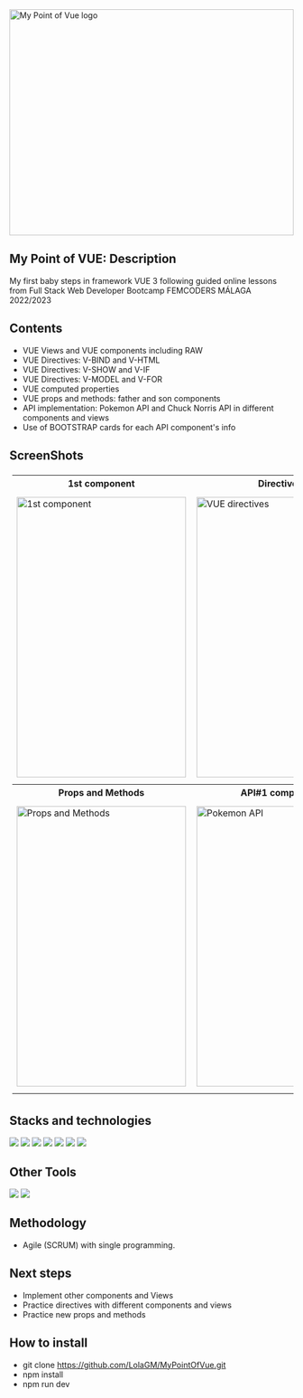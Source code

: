 <img src="https://user-images.githubusercontent.com/116545851/222785566-2065798e-0a82-41c0-8d63-3084d31be162.png" align="center" alt="My Point of Vue logo" width = 100% height = 400px>

## My Point of VUE: Description

My first baby steps in framework VUE 3 following guided online lessons from Full Stack Web Developer Bootcamp FEMCODERS MÁLAGA 2022/2023

## Contents

* VUE Views and VUE components including RAW
* VUE Directives: V-BIND and V-HTML
* VUE Directives: V-SHOW and V-IF
* VUE Directives: V-MODEL and V-FOR
* VUE computed properties
* VUE props and methods: father and son components
* API implementation: Pokemon API and Chuck Norris API in different components and views
* Use of BOOTSTRAP cards for each API component's info


## ScreenShots
<table style="padding:5px">
 <th>1st component</th>
 <th>Directives</th>
 <th>Computed Properties</th>
  <tr>
    <td>
     <img src="https://user-images.githubusercontent.com/116545851/224772478-1f1a5344-a7bd-4ebc-882b-1cfb828e3771.png"  alt="1st component" width = 300px height = 496px >
   </td>
   <td>
     <img src="https://user-images.githubusercontent.com/116545851/224773060-553887e4-5fdf-4dce-ae31-fb226de48aba.png" align="right" alt="VUE directives" width = 300px height = 496px>
   </td>
   <td>
    <img src="https://user-images.githubusercontent.com/116545851/224773458-0b1ac7ef-43ca-4ea4-99d7-174450d26b5b.png" alt="Computed PRoperties" width = 300px height = 512px>
   </td>        
  </tr>
  <th>Props and Methods</th> 
  <th>API#1 component</th>
  <th>API#2 component</th> 
  <tr>
   <td>
      <img src="https://user-images.githubusercontent.com/116545851/224773729-dfe4290c-9114-4fc9-9859-d2f80b90e91c.png"  alt="Props and Methods" width = 300px height = 496px >
   </td>
   <td>
     <img src="https://user-images.githubusercontent.com/116545851/224774021-348cd161-3f8e-40c5-9d13-0a8df4268000.png" align="right" alt="Pokemon API" width = 300px height = 496px>
   </td>
   <td>
    <img src="https://user-images.githubusercontent.com/116545851/224774165-6a5449f2-6a57-4a47-baa8-05c360d7fc9c.png" alt="API#2" width = 300px height = 512px>
   </td>  
  </tr>
</table>


## Stacks and technologies

 <p align="left">
 <img src= "https://img.shields.io/badge/html5-%23E34F26.svg?style=for-the-badge&logo=html5&logoColor=white"></img>
 <img src= "https://img.shields.io/badge/css3-%231572B6.svg?style=for-the-badge&logo=css3&logoColor=white"></img>
 <img src= "https://img.shields.io/badge/javascript-%23323330.svg?style=for-the-badge&logo=javascript&logoColor=%23F7DF1E"></img>
 <img src= "https://img.shields.io/badge/NPM-%23000000.svg?style=for-the-badge&logo=npm&logoColor=white"></img>  
 <img src= "https://img.shields.io/badge/node.js-6DA55F?style=for-the-badge&logo=node.js&logoColor=white"></img> 
 <img src= "https://img.shields.io/badge/Vue.js-35495E?style=for-the-badge&logo=vuedotjs&logoColor=4FC08D"></img>
 <img src="https://img.shields.io/badge/bootstrap-%23563D7C.svg?style=for-the-badge&logo=bootstrap&logoColor=white"></img>
 
 </p>
 
## Other Tools

 <img src="https://img.shields.io/badge/Visual%20Studio%20Code-0078d7.svg?style=for-the-badge&logo=visual-studio-code&logoColor=white"></img> 
 <img src="https://img.shields.io/badge/git-%23F05033.svg?style=for-the-badge&logo=git&logoColor=white"></img>


## Methodology

* Agile (SCRUM) with single programming.

## Next steps

* Implement other components and Views
* Practice directives with different components and views
* Practice new props and methods

## How to install

* git clone https://github.com/LolaGM/MyPointOfVue.git
* npm install
* npm run dev 
